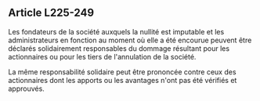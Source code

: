Article L225-249
----
Les fondateurs de la société auxquels la nullité est imputable et les
administrateurs en fonction au moment où elle a été encourue peuvent être
déclarés solidairement responsables du dommage résultant pour les actionnaires
ou pour les tiers de l'annulation de la société.

La même responsabilité solidaire peut être prononcée contre ceux des
actionnaires dont les apports ou les avantages n'ont pas été vérifiés et
approuvés.
